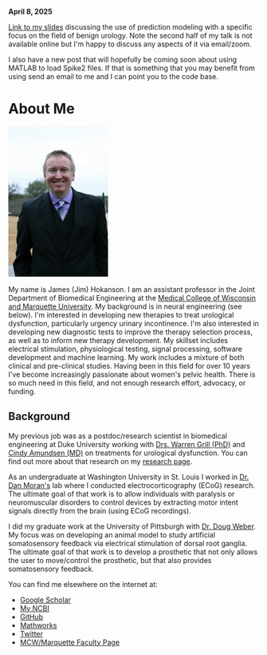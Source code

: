 **April 8, 2025**

[Link to my slides](presentations/2025_04__Duke_AI_Jim_online_version.pptx) discussing the use of prediction modeling with a specific focus on the field of benign urology. Note the second half of my talk is not available online but I'm happy to discuss any aspects of it via email/zoom.

I also have a new post that will hopefully be coming soon about using MATLAB to load Spike2 files. If that is something that you may benefit from using send an email to me and I can point you to the code base.

# About Me #

<img src="jim_photo.jpg" alt="Photo of Jim" height="300">

My name is James (Jim) Hokanson. I am an assistant professor in the Joint Department of Biomedical Engineering at the [Medical College of Wisconsin and Marquette University](https://mcw.marquette.edu/biomedical-engineering/). My background is in neural engineering (see below). I'm interested in developing new therapies to treat urological dysfunction, particularly urgency urinary incontinence. I'm also interested in developing new diagnostic tests to improve the therapy selection process, as well as to inform new therapy development. My skillset includes electrical stimulation, physiological testing, signal processing, software development and machine learning. My work includes a mixture of both clinical and pre-clinical studies. Having been in this field for over 10 years I've become increasingly passionate about women's pelvic health. There is so much need in this field, and not enough research effort, advocacy, or funding. 

## Background ##

My previous job was as a postdoc/research scientist in biomedical engineering at Duke University working with [Drs. Warren Grill (PhD)](https://bme.duke.edu/faculty/warren-grill) and [Cindy Amundsen (MD)](https://obgyn.duke.edu/about/our-faculty/cindy-louise-amundsen-md) on treatments for urological dysfunction. You can find out more about that research on my [research page](research).

As an undergraduate at Washington University in St. Louis I worked in [Dr. Dan Moran's](https://engineering.wustl.edu/Profiles/Pages/Daniel-Moran.aspx) lab where I conducted electrocorticography (ECoG) research. The ultimate goal of that work is to allow individuals with paralysis or neuromuscular disorders to control devices by extracting motor intent signals directly from the brain (using ECoG recordings).

I did my graduate work at the University of Pittsburgh with [Dr. Doug Weber](http://www.rnel.pitt.edu/people/douglas-j-weber-phd). My focus was on developing an animal model to study artificial somatosensory feedback via electrical stimulation of dorsal root ganglia. The ultimate goal of that work is to develop a prosthetic that not only allows the user to move/control the prosthetic, but that also provides somatosensory feedback.

You can find me elsewhere on the internet at:
- [Google Scholar](https://scholar.google.com/citations?user=g0JsPnwAAAAJ&hl=en&oi=sra)
- [My NCBI](https://www.ncbi.nlm.nih.gov/myncbi/james.hokanson.1/bibliography/public/)
- [GitHub](https://github.com/jimhokanson)
- [Mathworks](https://www.mathworks.com/matlabcentral/profile/authors/937359-jim-hokanson)
- [Twitter](https://twitter.com/JimHokanson)
- [MCW/Marquette Faculty Page](https://mcw.marquette.edu/biomedical-engineering/directory/jim-hokanson.php)
